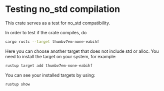 # Testing no_std compilation

This crate serves as a test for no_std compatibility.

In order to test if the crate compiles, do

```bash
cargo rustc --target thumbv7em-none-eabihf
```

Here you can choose another target that does not include std or alloc.
You need to install the target on your system, for example:

```bash
rustup target add thumbv7em-none-eabihf
```

You can see your installed targets by using:

```bash
rustup show
```
